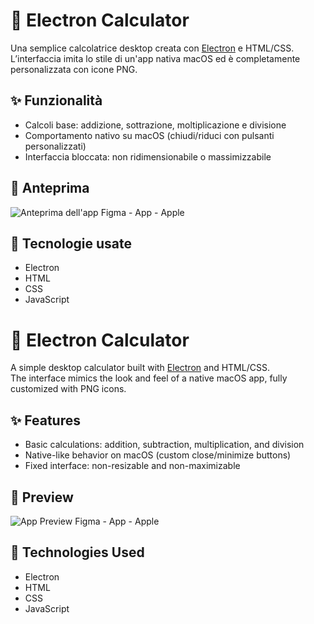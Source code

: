 # 🧮 Electron Calculator

Una semplice calcolatrice desktop creata con [Electron](https://www.electronjs.org/) e HTML/CSS.  
L’interfaccia imita lo stile di un'app nativa macOS ed è completamente personalizzata con icone PNG.

## ✨ Funzionalità

- Calcoli base: addizione, sottrazione, moltiplicazione e divisione
- Comportamento nativo su macOS (chiudi/riduci con pulsanti personalizzati)
- Interfaccia bloccata: non ridimensionabile o massimizzabile

## 📸 Anteprima

![Anteprima dell'app](https://i.ibb.co/8LZr0wSF/6bf85c8d08aa.jpg)
Figma - App - Apple

## 🔧 Tecnologie usate

- Electron
- HTML
- CSS
- JavaScript


# 🧮 Electron Calculator

A simple desktop calculator built with [Electron](https://www.electronjs.org/) and HTML/CSS.  
The interface mimics the look and feel of a native macOS app, fully customized with PNG icons.

## ✨ Features

- Basic calculations: addition, subtraction, multiplication, and division
- Native-like behavior on macOS (custom close/minimize buttons)
- Fixed interface: non-resizable and non-maximizable

## 📸 Preview

![App Preview](https://i.ibb.co/8LZr0wSF/6bf85c8d08aa.jpg)
Figma - App - Apple

## 🔧 Technologies Used

- Electron
- HTML
- CSS
- JavaScript
